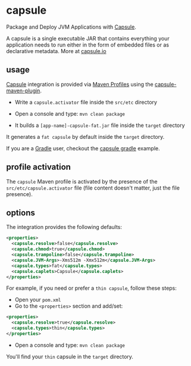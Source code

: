 # capsule

Package and Deploy JVM Applications with [Capsule](http://www.capsule.io).

A capsule is a single executable JAR that contains everything your application needs to run either in the form of embedded files or as declarative metadata. More at [capsule.io](http://www.capsule.io)

## usage

[Capsule](http://www.capsule.io) integration is provided via [Maven Profiles](http://maven.apache.org/guides/introduction/introduction-to-profiles.html) using the [capsule-maven-plugin](https://github.com/chrischristo/capsule-maven-plugin).

* Write a ```capsule.activator``` file inside the ```src/etc``` directory

* Open a console and type: ```mvn clean package```

* It builds a ```[app-name]-capsule-fat.jar``` file inside the ```target``` directory

It generates a ```fat capsule``` by default inside the ```target``` directory.

If you are a [Gradle](https://gradle.org/) user, checkout the [capsule gradle](https://github.com/puniverse/capsule-demo/blob/master/build.gradle) example.

## profile activation

The ```capsule``` Maven profile is activated by the presence of the ```src/etc/capsule.activator``` file (file content doesn't matter, just the file presence).

## options

The integration provides the following defaults:

```xml
<properties>
  <capsule.resolve>false</capsule.resolve>
  <capsule.chmod>true</capsule.chmod>
  <capsule.trampoline>false</capsule.trampoline>
  <capsule.JVM-Args>-Xms512m -Xmx512m</capsule.JVM-Args>
  <capsule.types>fat</capsule.types>
  <capsule.caplets>Capsule</capsule.caplets>
</properties>
```

For example, if you need or prefer a ```thin capsule```, follow these steps:

* Open your ```pom.xml```
* Go to the ```<properties>``` section and add/set:

```xml
<properties>
  <capsule.resolve>true</capsule.resolve>
  <capsule.types>thin</capsule.types>
</properties>
```

* Open a console and type: ```mvn clean package```

You'll find your ```thin``` capsule in the ```target``` directory.

